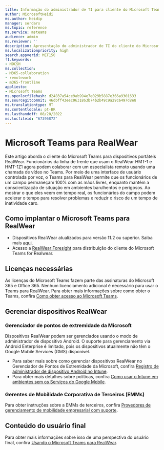 ```yaml
---
title: Informação do administrador de TI para cliente do Microsoft Teams para RealWear (visualização)
author: MicrosoftHeidi
ms.author: heidip
manager: serdars
ms.topic: reference
ms.service: msteams
audience: admin
ms.reviewer: ''
description: Apresentação do administrador de TI do cliente do Microsoft Teams para RealWear.
ms.localizationpriority: high
search.appverid: MET150
f1.keywords:
- NOCSH
ms.collection:
- M365-collaboration
- remotework
- m365-frontline
appliesto:
- Microsoft Teams
ms.openlocfilehash: d24837a54ce9ab994e7e029b5887e366a9301633
ms.sourcegitcommit: 46dbff43eec9631863b74b2b49c9a29c6497d8e8
ms.translationtype: MT
ms.contentlocale: pt-BR
ms.lasthandoff: 08/20/2022
ms.locfileid: "67396872"
---
```

# <a name="microsoft-teams-for-realwear"></a>Microsoft Teams para RealWear

Este artigo aborda o cliente do Microsoft Teams para dispositivos portáteis RealWear. Funcionários da linha de frente que usam o RealWear HMT-1 e HMT-1Z1 agora podem colaborar com um especialista remoto usando uma chamada de vídeo no Teams. Por meio de uma interface de usuário controlada por voz, o Teams para RealWear permite que os funcionários de um campo permaneçam 100% com as mãos livres, enquanto mantêm a conscientização de situação em ambientes barulhentos e perigosos. Ao mostrar o que eles veem em tempo real, os funcionários do campo podem acelerar o tempo para resolver problemas e reduzir o risco de um tempo de inatividade caro.

## <a name="how-to-deploy-microsoft-teams-for-realwear"></a>Como implantar o Microsoft Teams para RealWear

- Dispositivos RealWear atualizados para versão 11.2 ou superior. Saiba mais [aqui](https://realwear.com/knowledge-center/configure-on-release-10/wireless-update/).
- Acesso a [RealWear Foresight](https://cloud.realwear.com/) para distribuição do cliente do Microsoft Teams for Realwear.

## <a name="required-licenses"></a>Licenças necessárias

As licenças do Microsoft Teams fazem parte das assinaturas do Microsoft 365 e Office 365. Nenhum licenciamento adicional é necessário para usar o Teams para RealWear. Para obter mais informações sobre como obter o Teams, confira [Como obter acesso ao Microsoft Teams](https://support.office.com/article/fc7f1634-abd3-4f26-a597-9df16e4ca65b).

## <a name="managing-realwear-devices"></a>Gerenciar dispositivos RealWear

### <a name="microsoft-endpoint-manager"></a>Gerenciador de pontos de extremidade da Microsoft

Dispositivos RealWear podem ser gerenciados usando o modo de administrador de dispositivo Android. O suporte para gerenciamento via Android Enterprise é limitado, pois os dispositivos atualmente não têm o Google Mobile Services (GMS) disponível.

- Para saber mais sobre como gerenciar dispositivos RealWear no Gerenciador de Pontos de Extremidade da Microsoft, confira [Registro de administrador de dispositivo Android no Intune](/mem/intune/enrollment/android-enroll-device-administrator).
- Para obter mais detalhes sobre políticas, confira [Como usar o Intune em ambientes sem os Serviços do Google Mobile](/mem/intune/apps/manage-without-gms).

### <a name="third-party-enterprise-mobility-managers-emms"></a>Gerentes de Mobilidade Corporativa de Terceiros (EMMs)

Para obter instruções sobre a EMMs de terceiros, confira [Provedores de gerenciamento de mobilidade empresarial com suporte](https://www.realwear.com/knowledge-center/configure-on-release-10/remote-from-a-web-browser/emm/).

## <a name="end-user-content"></a>Conteúdo do usuário final

Para obter mais informações sobre isso de uma perspectiva do usuário final, confira [Usando o Microsoft Teams para RealWear](https://support.office.com/article/using-microsoft-teams-for-realwear-af20d232-d18c-476f-8031-843a4edccd5f).